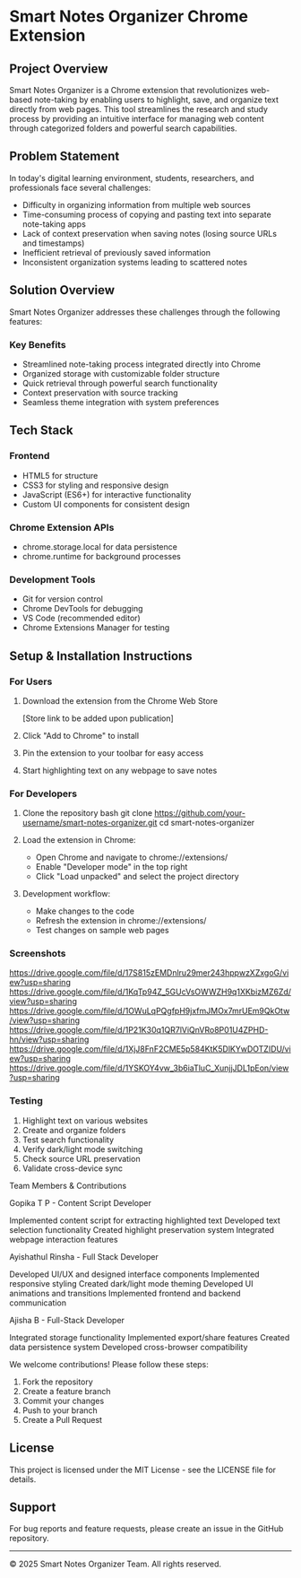# Smart Notes Organizer Chrome Extension

## Project Overview
Smart Notes Organizer is a Chrome extension that revolutionizes web-based note-taking by enabling users to highlight, save, and organize text directly from web pages. This tool streamlines the research and study process by providing an intuitive interface for managing web content through categorized folders and powerful search capabilities.

## Problem Statement
In today's digital learning environment, students, researchers, and professionals face several challenges:
- Difficulty in organizing information from multiple web sources
- Time-consuming process of copying and pasting text into separate note-taking apps
- Lack of context preservation when saving notes (losing source URLs and timestamps)
- Inefficient retrieval of previously saved information
- Inconsistent organization systems leading to scattered notes

## Solution Overview
Smart Notes Organizer addresses these challenges through the following features:

### Key Benefits
- Streamlined note-taking process integrated directly into Chrome
- Organized storage with customizable folder structure
- Quick retrieval through powerful search functionality
- Context preservation with source tracking
- Seamless theme integration with system preferences

## Tech Stack

### Frontend
- HTML5 for structure
- CSS3 for styling and responsive design
- JavaScript (ES6+) for interactive functionality
- Custom UI components for consistent design

### Chrome Extension APIs
- chrome.storage.local for data persistence
- chrome.runtime for background processes

### Development Tools
- Git for version control
- Chrome DevTools for debugging
- VS Code (recommended editor)
- Chrome Extensions Manager for testing

## Setup & Installation Instructions

### For Users
1. Download the extension from the Chrome Web Store
   
   [Store link to be added upon publication]
   
2. Click "Add to Chrome" to install
3. Pin the extension to your toolbar for easy access
4. Start highlighting text on any webpage to save notes

### For Developers
1. Clone the repository
   bash
   git clone https://github.com/your-username/smart-notes-organizer.git
   cd smart-notes-organizer
   

2. Load the extension in Chrome:
   - Open Chrome and navigate to chrome://extensions/
   - Enable "Developer mode" in the top right
   - Click "Load unpacked" and select the project directory

3. Development workflow:
   - Make changes to the code
   - Refresh the extension in chrome://extensions/
   - Test changes on sample web pages

### Screenshots
https://drive.google.com/file/d/17S815zEMDnlru29mer243hppwzXZxgoG/view?usp=sharing
https://drive.google.com/file/d/1KqTp94Z_5GUcVsOWWZH9q1XKbizMZ6Zd/view?usp=sharing 
https://drive.google.com/file/d/1OWuLqPQgfpH9jxfmJMOx7mrUEm9QkOtw/view?usp=sharing
https://drive.google.com/file/d/1P21K30q1QR7lViQnVRo8P01U4ZPHD-hn/view?usp=sharing 
https://drive.google.com/file/d/1XjJ8FnF2CME5p584KtK5DlKYwDOTZIDU/view?usp=sharing
https://drive.google.com/file/d/1YSKOY4vw_3b6iaTluC_XunjjJDL1pEon/view?usp=sharing

### Testing
1. Highlight text on various websites
2. Create and organize folders
3. Test search functionality
4. Verify dark/light mode switching
5. Check source URL preservation
6. Validate cross-device sync

Team Members & Contributions

Gopika T P - Content Script Developer

Implemented content script for extracting highlighted text
Developed text selection functionality
Created highlight preservation system
Integrated webpage interaction features

Ayishathul Rinsha - Full Stack Developer

Developed UI/UX and designed interface components
Implemented responsive styling
Created dark/light mode theming
Developed UI animations and transitions
Implemented frontend and backend communication

Ajisha B - Full-Stack Developer

Integrated storage functionality
Implemented export/share features
Created data persistence system
Developed cross-browser compatibility

We welcome contributions! Please follow these steps:
1. Fork the repository
2. Create a feature branch
3. Commit your changes
4. Push to your branch
5. Create a Pull Request

## License
This project is licensed under the MIT License - see the LICENSE file for details.

## Support
For bug reports and feature requests, please create an issue in the GitHub repository.

---
© 2025 Smart Notes Organizer Team. All rights reserved.
